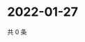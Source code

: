 # 2022-01-27

共 0 条

<!-- BEGIN WEIBO -->
<!-- 最后更新时间 Thu Jan 27 2022 18:09:18 GMT+0800 (China Standard Time) -->

<!-- END WEIBO -->
